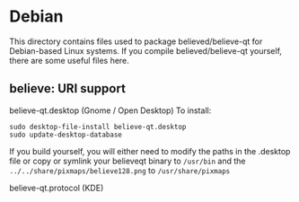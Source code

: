 
Debian
====================
This directory contains files used to package believed/believe-qt
for Debian-based Linux systems. If you compile believed/believe-qt yourself, there are some useful files here.

## believe: URI support ##


believe-qt.desktop  (Gnome / Open Desktop)
To install:

	sudo desktop-file-install believe-qt.desktop
	sudo update-desktop-database

If you build yourself, you will either need to modify the paths in
the .desktop file or copy or symlink your believeqt binary to `/usr/bin`
and the `../../share/pixmaps/believe128.png` to `/usr/share/pixmaps`

believe-qt.protocol (KDE)

